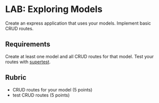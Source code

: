 # LAB: Exploring Models

Create an express application that uses your models. Implement basic CRUD routes.

## Requirements

Create at least one model and all CRUD routes for that model. Test your routes
with [supertest](https://github.com/visionmedia/supertest).

## Rubric

* CRUD routes for your model (5 points)
* test CRUD routes (5 points)
